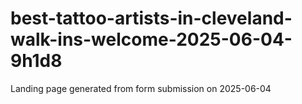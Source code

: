 # best-tattoo-artists-in-cleveland-walk-ins-welcome-2025-06-04-9h1d8
Landing page generated from form submission on 2025-06-04
